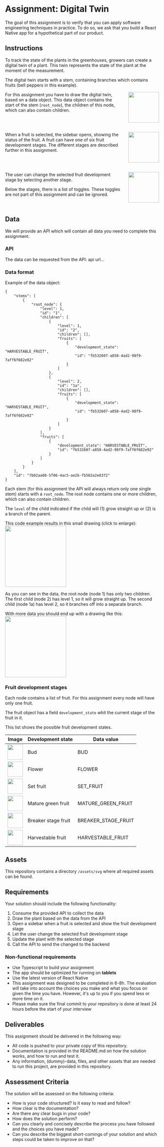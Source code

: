 
# Assignment: Digital Twin

The goal of this assignment is to verify that you can apply software engineering techniques in 
practice. To do so, we ask that you build a React Native app for a hypothetical part of our product.

## Instructions

To track the state of the plants in the greenhouses, growers can create a digital twin of a plant. This twin represents the state of the plant at the moment of the measurement.

The digital twin starts with a stem, containing branches which contains fruits (bell peppers in this example).


[<img src="./design/digital-twin.png" width="100" align="right" style="margin-left: 20px" />](./design/digital-twin.png)

For this assignment you have to draw the digital twin, based on a data object. This data object contains the start of the stem (`root_node`), the children of this node, which can also contain children.

<br clear="right"/>
<br />

[<img src="./design/harvestable-fruit.png" width="100" align="right" style="margin-left: 20px" />](./design/harvestable-fruit.png)

When a fruit is selected, the sidebar opens, showing the status of the fruit. A fruit can have one of six fruit development stages. The different stages are described further in this assignment.

<br clear="right"/>
<br />

[<img src="./design/flower.png" width="100" align="right" style="margin-left: 20px" />](./design/flower.png)

The user can change the selected fruit development stage by selecting another stage.

Below the stages, there is a list of toggles. These toggles are not part of this assignment and can be ignored.

<br clear="right"/>

## Data

We will provide an API which will contain all data you need to complete this assignment.

### API

The data can be requested from the API:
api url...

### Data format

Example of the data object:
```
{
    "stems": [
        {
            "root_node": {
                "level": 1,
                "id": "1",
                "children": [
                    {
                        "level": 1,
                        "id": "2",
                        "children": [],
                        "fruits": [
                            {
                                "development_state": "HARVESTABLE_FRUIT",
                                "id": "fb532607-a858-4ad2-98f9-7aff6f682e92"
                            }
                        ]
                    },
                    {
                        "level": 2,
                        "id": "1a",
                        "children": [],
                        "fruits": [
                            {
                                "development_state": "HARVESTABLE_FRUIT",
                                "id": "fb532607-a858-4ad2-98f9-7aff6f682e92"
                            }
                        ]
                    }
                ],
                "fruits": [
                    {
                        "development_state": "HARVESTABLE_FRUIT",
                        "id": "fb532607-a858-4ad2-98f9-7aff6f682e92"
                    }
                ]
            }
        }
    ],
    "id": "7b02aa08-5f06-4ac5-ae2b-fb582a2e8372"
}
```

Each stem (for this assignment the API will always return only one single stem) starts with a `root_node`. The root node contains one or more children, which can also contain children.

The `level` of the child indicated if the child will (1) grow straight up or (2) is a branch of the parent.

This code example results in this small drawing (click to enlarge):<br />
[<img src="./design/example-result.png" width="200" />](./design/example-result.png)

As you can see in the data, the root node (node 1) has only two children. The first child (node 2) has level 1, so it will grow straight up. The second child (node 1a) has level 2, so it branches off into a separate branch.

With more data you should end up with a drawing like this:<br />
[<img src="./design/result.png" width="200" />](./design/result.png)

### Fruit development stages

Each node contains a list of fruit. For this assignment every node will have only one fruit.

The fruit object has a field `development_state` whit the current stage of the fruit in it.

This list shows the possible fruit development states.

| Image                                                                    | Development state   | Data value          |
|--------------------------------------------------------------------------|---------------------|---------------------|
| <img src = "./assets/bud.svg" width = "50" />                 | Bud                 | BUD                 |
| <img src = "./assets/flower.svg" width = "50" />              | Flower              | FLOWER              |
| <img src = "./assets/set-fruit.svg" width = "50" />           | Set fruit           | SET_FRUIT           |
| <img src = "./assets/mature-green-fruit.svg" width = "50" />  | Mature green fruit  | MATURE_GREEN_FRUIT  |
| <img src = "./assets/breaker-stage-fruit.svg" width = "50" /> | Breaker stage fruit | BREAKER_STAGE_FRUIT |
| <img src = "./assets/harvestable-fruit.svg" width = "50" />   | Harvestable fruit   | HARVESTABLE_FRUIT   |

## Assets

This repository contains a directory `/assets/svg` where all required assets can be found.

## Requirements

Your solution should include the following functionality:

1. Consume the provided API to collect the data
2. Draw the plant based on the data from the API
3. Open a sidebar when a fruit is selected and show the fruit development stage
4. Let the user change the selected fruit development stage
5. Update the plant with the selected stage
6. Call the API to send the changed to the backend

### Non-functional requirements

- Use Typescript to build your assignment
- The app should be optimized for running on **tablets**
- Use the latest version of React Native
- This assignment was designed to be completed in 6-8h. The evaluation will take into account the 
  choices you make and what you focus on given the time you have. However, it's up to you if you 
  spend less or more time on it.
- Please make sure the final commit to your repository is done at least 24 hours before the start 
  of your interview

## Deliverables

This assignment should be delivered in the following way:

- All code is pushed to your private copy of this repository.
- Documentation is provided in the README.md on how the solution works, and how to run and test it.
- Any information, (dummy)-data, files, and other assets that are needed to run this project, are 
  provided in this repository.

## Assessment Criteria

The solution will be assessed on the following criteria:

- How is your code structured? Is it easy to read and follow?
- How clear is the documentation?
- Are there any clear bugs in your code?
- How does the solution perform?
- Can you clearly and concisely describe the process you have followed and the choices you have made?
- Can you describe the biggest short-comings of your solution and which steps could be taken to 
  improve on that?
